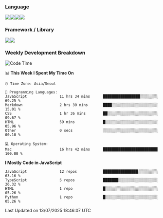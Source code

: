 ### Language
<img src="https://img.shields.io/badge/JavaScript-F7DF1E?style=flat&logo=javascript&logoColor=white" /><img src="https://img.shields.io/badge/TypeScript-3178C6?style=flat&logo=typescript&logoColor=white" /><img src="https://img.shields.io/badge/HTML5-E34F26?style=flat&logo=html5&logoColor=white" /><img src="https://img.shields.io/badge/CSS3-1572B6?style=flat&logo=css3&logoColor=white" />

### Framework / Library
<img src="https://img.shields.io/badge/React-61DAFB?style=flat&logo=react&logoColor=white" /><img src="https://img.shields.io/badge/Next.js-000000?style=flat&logo=nextdotjs&logoColor=white" />

### Weekly Development Breakdown
<!--START_SECTION:waka-->
![Code Time](http://img.shields.io/badge/Code%20Time-370%20hrs%2040%20mins-blue)

📊 **This Week I Spent My Time On** 

```text
🕑︎ Time Zone: Asia/Seoul

💬 Programming Languages: 
JavaScript               11 hrs 34 mins      █████████████████░░░░░░░░   69.25 % 
Markdown                 2 hrs 30 mins       ████░░░░░░░░░░░░░░░░░░░░░   15.01 % 
CSS                      1 hr 36 mins        ██░░░░░░░░░░░░░░░░░░░░░░░   09.67 % 
HTML                     59 mins             █░░░░░░░░░░░░░░░░░░░░░░░░   05.96 % 
Other                    0 secs              ░░░░░░░░░░░░░░░░░░░░░░░░░   00.10 % 

💻 Operating System: 
Mac                      16 hrs 42 mins      █████████████████████████   100.00 % 
```

**I Mostly Code in JavaScript** 

```text
JavaScript               12 repos            ████████████████░░░░░░░░░   63.16 % 
TypeScript               5 repos             ███████░░░░░░░░░░░░░░░░░░   26.32 % 
HTML                     1 repo              █░░░░░░░░░░░░░░░░░░░░░░░░   05.26 % 
Python                   1 repo              █░░░░░░░░░░░░░░░░░░░░░░░░   05.26 % 
```




 Last Updated on 13/07/2025 18:46:07 UTC
<!--END_SECTION:waka-->



